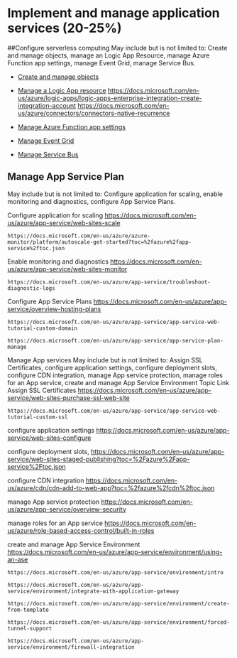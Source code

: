 # Implement and manage application services (20-25%)

##Configure serverless computing 
May include but is not limited to: Create and manage objects, manage an Logic App Resource, manage Azure Function app settings, manage Event Grid, manage Service Bus.
* [Create and manage objects](https://docs.microsoft.com/en-us/azure/logic-apps/manage-logic-apps-with-visual-studio)
* [Manage a Logic App resource](https://docs.microsoft.com/en-us/azure/logic-apps/manage-logic-apps-with-visual-studio)
	https://docs.microsoft.com/en-us/azure/logic-apps/logic-apps-enterprise-integration-create-integration-account 
	https://docs.microsoft.com/en-us/azure/connectors/connectors-native-recurrence 

* [Manage Azure Function app settings](https://docs.microsoft.com/en-us/azure/azure-functions/functions-how-to-use-azure-function-app-settings)
* [Manage Event Grid](https://docs.microsoft.com/en-us/azure/event-grid/how-to-event-domains) 
* [Manage Service Bus](https://docs.microsoft.com/en-us/azure/service-bus-messaging/service-bus-manage-with-ps) 

## Manage App Service Plan 
May include but is not limited to: Configure application for scaling, enable monitoring and diagnostics, configure App Service Plans.

Configure application for scaling	https://docs.microsoft.com/en-us/azure/app-service/web-sites-scale 

	https://docs.microsoft.com/en-us/azure/azure-monitor/platform/autoscale-get-started?toc=%2fazure%2fapp-service%2ftoc.json 

Enable monitoring and diagnostics	https://docs.microsoft.com/en-us/azure/app-service/web-sites-monitor 

	https://docs.microsoft.com/en-us/azure/app-service/troubleshoot-diagnostic-logs 

Configure App Service Plans	https://docs.microsoft.com/en-us/azure/app-service/overview-hosting-plans 

	https://docs.microsoft.com/en-us/azure/app-service/app-service-web-tutorial-custom-domain 

	https://docs.microsoft.com/en-us/azure/app-service/app-service-plan-manage 


Manage App services 
May include but is not limited to: Assign SSL Certificates, configure application settings, configure deployment slots, configure CDN integration, manage App service protection, manage roles for an App service, create and manage App Service Environment
Topic	Link
Assign SSL Certificates	https://docs.microsoft.com/en-us/azure/app-service/web-sites-purchase-ssl-web-site 

	https://docs.microsoft.com/en-us/azure/app-service/app-service-web-tutorial-custom-ssl 

configure application settings	https://docs.microsoft.com/en-us/azure/app-service/web-sites-configure 

configure deployment slots,	https://docs.microsoft.com/en-us/azure/app-service/web-sites-staged-publishing?toc=%2Fazure%2Fapp-service%2Ftoc.json 

configure CDN integration	https://docs.microsoft.com/en-us/azure/cdn/cdn-add-to-web-app?toc=%2fazure%2fcdn%2ftoc.json 

manage App service protection	https://docs.microsoft.com/en-us/azure/app-service/overview-security 

manage roles for an App service	https://docs.microsoft.com/en-us/azure/role-based-access-control/built-in-roles 

create and manage App Service Environment	https://docs.microsoft.com/en-us/azure/app-service/environment/using-an-ase 

	https://docs.microsoft.com/en-us/azure/app-service/environment/intro 

	https://docs.microsoft.com/en-us/azure/app-service/environment/integrate-with-application-gateway

	https://docs.microsoft.com/en-us/azure/app-service/environment/create-from-template 

	https://docs.microsoft.com/en-us/azure/app-service/environment/forced-tunnel-support 

	https://docs.microsoft.com/en-us/azure/app-service/environment/firewall-integration 


 

